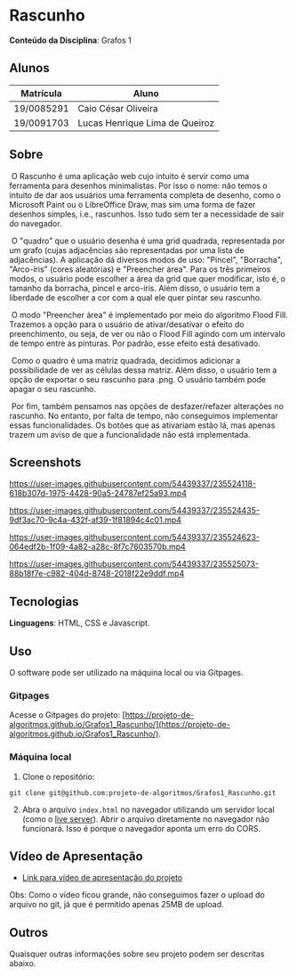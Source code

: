 
# Rascunho

**Conteúdo da Disciplina**: Grafos 1

## Alunos
|Matrícula | Aluno |
| -- | -- |
| 19/0085291  | Caio César Oliveira |
| 19/0091703  |  Lucas Henrique Lima de Queiroz |

## Sobre 
​	O Rascunho é uma aplicação web cujo intuito é servir como uma ferramenta para desenhos minimalistas. Por isso o nome: não temos o intuito de dar aos usuários uma ferramenta completa de desenho, como o Microsoft Paint ou o LibreOffice Draw, mas sim uma forma de fazer desenhos simples, i.e., rascunhos. Isso tudo sem ter a necessidade de sair do navegador.

​	O "quadro" que o usuário desenha é uma grid quadrada, representada por um grafo (cujas adjacências são representadas por uma lista de adjacências). A aplicação dá diversos modos de uso: "Pincel", "Borracha", "Arco-íris" (cores aleatórias) e "Preencher área". Para os três primeiros modos, o usuário pode escolher a área da grid que quer modificar, isto é, o tamanho da borracha, pincel e arco-íris. Além disso, o usuário tem a liberdade de escolher a cor com a qual ele quer pintar seu rascunho.

​	O modo "Preencher área" é implementado por meio do algoritmo Flood Fill. Trazemos a opção para o usuário de ativar/desativar o efeito do preenchimento, ou seja, de ver ou não o Flood Fill agindo com um intervalo de tempo entre as pinturas. Por padrão, esse efeito está desativado.

​	Como o quadro é uma matriz quadrada, decidimos adicionar a possibilidade de ver as células dessa matriz. Além disso, o usuário tem a opção de exportar o seu rascunho para .png. O usuário também pode apagar o seu rascunho.

​	Por fim, também pensamos nas opções de desfazer/refazer alterações no rascunho. No entanto, por falta de tempo, não conseguimos implementar essas funcionalidades. Os botões que as ativariam estão lá, mas apenas trazem um aviso de que a funcionalidade não está implementada.

## Screenshots

https://user-images.githubusercontent.com/54439337/235524118-618b307d-1975-4428-90a5-24787ef25a93.mp4

https://user-images.githubusercontent.com/54439337/235524435-9df3ac70-9c4a-432f-af39-1f81894c4c01.mp4

https://user-images.githubusercontent.com/54439337/235524623-064edf2b-1f09-4a82-a28c-8f7c7603570b.mp4

https://user-images.githubusercontent.com/54439337/235525073-88b18f7e-c982-404d-8748-2018f22e9ddf.mp4

## Tecnologias 

**Linguagens**: HTML, CSS e Javascript.

## Uso 
O software pode ser utilizado na máquina local ou via Gitpages.

### Gitpages

Acesse o Gitpages do projeto: [https://projeto-de-algoritmos.github.io/Grafos1_Rascunho/](https://projeto-de-algoritmos.github.io/Grafos1_Rascunho/).

### Máquina local

1.  Clone o repositório: 

   `git clone git@github.com:projeto-de-algoritmos/Grafos1_Rascunho.git`

2. Abra o arquivo `index.html` no navegador utilizando um servidor local (como o [live server](https://marketplace.visualstudio.com/items?itemName=ritwickdey.LiveServer)). Abrir o arquivo diretamente no navegador não funcionará. Isso é porque o navegador aponta um erro do CORS.

## Vídeo de Apresentação

- [Link para vídeo de apresentação do projeto](https://youtu.be/pno71yiAdTo)

Obs: Como o vídeo ficou grande, não conseguimos fazer o upload do arquivo no git, já que é permitido apenas 25MB de upload.

## Outros 
Quaisquer outras informações sobre seu projeto podem ser descritas abaixo.
